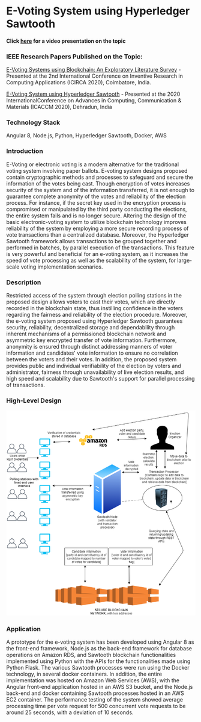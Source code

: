 # E-Voting System using Hyperledger Sawtooth

#### Click [here](https://drive.google.com/file/d/1zCZFTxKIla3KC8rEZiqaYlag_rZ-40Pe/view) for a video presentation on the topic

### IEEE Research Papers Published on the Topic:

[E-Voting Systems using Blockchain: An Exploratory Literature Survey](https://ieeexplore.ieee.org/document/9183185) - Presented at the 2nd International Conference on Inventive Research in Computing Applications (ICIRCA 2020), Coimbatore, India.

[E-Voting System using Hyperledger Sawtooth](https://ieeexplore.ieee.org/document/9212945) - Presented at the 2020 InternationalConference on Advances in Computing, Communication & Materials (ICACCM 2020), Dehradun, India

### Technology Stack
Angular 8, Node.js, Python, Hyperledger Sawtooth, Docker, AWS

### Introduction
E-Voting or electronic voting is a modern alternative for the traditional voting system involving paper ballots. E-voting system designs proposed contain cryptographic methods and processes to safeguard and secure the information of the votes being cast. Though encryption of votes increases security of the system and of the information transferred, it is not enough to guarantee complete anonymity of the votes and reliability of the election process. For instance, if the secret key used in the encryption process is compromised or manipulated by the third party conducting the elections, the entire system fails and is no longer secure. Altering the design of the basic electronic-voting system to utilize blockchain technology improves reliability of the system by employing a more secure recording process of vote transactions than a centralized database. Moreover, the Hyperledger Sawtooth framework allows transactions to be grouped together and performed in batches, by parallel execution of the transactions. This feature is very powerful and beneficial for an e-voting system, as it increases the speed of vote processing as well as the scalability of the system, for large-scale voting implementation scenarios.

### Description
Restricted access of the system through election polling stations in the proposed design allows voters to cast their votes, which are directly recorded in the blockchain state, thus instilling confidence in the voters regarding the fairness and reliability of the election procedure. Moreover, the e-voting system proposed using Hyperledger Sawtooth guarantees security, reliability, decentralized storage and dependability through inherent mechanisms of a permissioned blockchain network and asymmetric key encrypted transfer of vote information. Furthermore, anonymity is ensured through distinct addressing manners of voter information and candidates' vote information to ensure no correlation between the voters and their votes. In addition, the proposed system provides public and individual verifiability of the election by voters and administrator, fairness through unavailability of live election results, and high speed and scalability due to Sawtooth's support for parallel processing of transactions.

### High-Level Design

![1](/1.png)
 
### Application
A prototype for the e-voting system has been developed using Angular 8 as the front-end framework, Node.js as the back-end framework for database operations on Amazon RDS, and Sawtooth blockchain functionalities implemented using Python with the APIs for the functionalities made using Python Flask. The various Sawtooth processes were run using the Docker technology, in several docker containers. In addition, the entire implementation was hosted on Amazon Web Services (AWS), with the Angular front-end application hosted in an AWS S3 bucket, and the Node.js back-end and docker containing Sawtooth processes hosted in an AWS EC2 container. The performance testing of the system showed average processing time per vote request for 500 concurrent vote requests to be around 25 seconds, with a deviation of 10 seconds.

